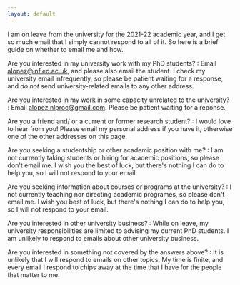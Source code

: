 ```yaml
---
layout: default
---
```

I am on leave from the university for the 2021-22 academic year,
and I get so much email that I simply cannot respond to all of it. So here
is a brief guide on whether to email me and how. 

Are you interested in my university work with my PhD students? 
: Email <alopez@inf.ed.ac.uk>, and please also email the student. 
  I check my university email infrequently, so please be 
  patient waiting for a response, and _do not_ send university-related 
  emails to any other address.

Are you interested in my work in some capacity unrelated to the university?
: Email <alopez.nlproc@gmail.com>. Please be patient waiting for a reponse.

Are you a friend and/ or a current or former research student?
:  I would love to hear from you! Please email my personal
  address if you have it, otherwise one of the other addresses
  on this page.

Are you seeking a studentship or other academic position with me?
: I am not currently taking students or hiring
  for academic positions, so please don't email me. I wish
  you the best of luck, but there's nothing I can do to help you,
  so I will not respond to your email.

Are you seeking information about courses or programs at the university?
: I not currently teaching nor directing academic 
  programes, so please don't email me. I wish you best of
  luck, but there's nothing I can do to help you, so I will
  not respond to your email.

Are you interested in other university business? 
: While on leave, my university responsibilities are limited 
  to advising my current PhD students. I am unlikely to respond 
  to emails about other university business.

Are you interested in something not covered by the answers above? 
: It is unlikely that I will respond to emails on other topics. My 
  time is finite, and every email I respond to chips away at the time 
  that I have for the people that matter to me.
